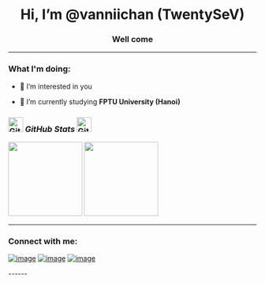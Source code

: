 <h1 align="center">Hi, I’m @vanniichan (TwentySeV) </h1>
<h3 align="center">Well come</h3>
<hr>

<h3 align="left"><b>What I'm doing:</b></h3>

- 👀 I’m interested in you
  
- 🌱 I’m currently studying **FPTU University (Hanoi)**

<h3 align="left">
 <img src="https://i.pinimg.com/originals/33/d8/23/33d823cbde2b0178a512825337fac3e4.gif" width="30px" alt="GitHub-Status"/>&nbsp;<i><b>GitHub Stats </b></i><img src="https://i.pinimg.com/originals/33/d8/23/33d823cbde2b0178a512825337fac3e4.gif" width="30px" alt="GitHub-Status"/></h3>
<p align= "left">
  <img height= "150" src="https://github-readme-stats.vercel.app/api?username=vanniichan&theme=react&show_icons=true&include_all_commits=true" />
  <img height= "150" src="https://github-readme-stats.vercel.app/api/top-langs/?username=vanniichan&theme=react&layout=compact" />
</p>

<hr>

<h3 align="left">Connect with me:</h3>
<div align="left">
  
[![image](https://img.shields.io/badge/LinkedIn-0077B5?style=for-the-badge&logo=linkedin&logoColor=white)](https://www.linkedin.com/in/ducvan/)
[![image](https://img.shields.io/badge/Gmail-D14836?style=for-the-badge&logo=gmail&logoColor=white)](mailto:vansama2k3@gmail.com)
[![image](https://img.shields.io/badge/Facebook-2596be?style=for-the-badge&logo=facebook&logoColor=white)](https://www.facebook.com/le.duc.van.03/)

</div>
------
